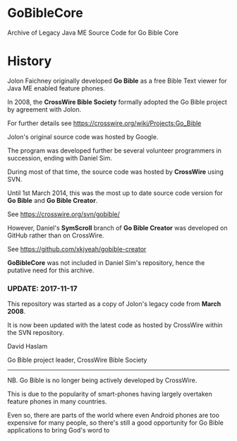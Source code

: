 # GoBibleCore
Archive of Legacy Java ME Source Code for Go Bible Core

# History
Jolon Faichney originally developed **Go Bible** as a free Bible Text viewer for Java ME enabled feature phones.

In 2008, the **CrossWire Bible Society** formally adopted the Go Bible project by agreement with Jolon.

For further details see https://crosswire.org/wiki/Projects:Go_Bible

Jolon's original source code was hosted by Google.

The program was developed further be several volunteer programmers in succession, ending with Daniel Sim.

During most of that time, the source code was hosted by **CrossWire** using SVN.

Until 1st March 2014, this was the most up to date source code version for **Go Bible** and **Go Bible Creator**.

See https://crosswire.org/svn/gobible/

However, Daniel's **SymScroll** branch of **Go Bible Creator** was developed on GitHub rather than on CrossWire.

See https://github.com/xkjyeah/gobible-creator

**GoBibleCore** was not included in Daniel Sim's repository, hence the putative need for this archive.

### UPDATE: 2017-11-17

This repository was started as a copy of Jolon's legacy code from **March 2008**. 

It is now been updated with the latest code as hosted by CrossWire within the SVN repository.

David Haslam

Go Bible project leader, CrossWire Bible Society


----------

NB. Go Bible is no longer being actively developed by CrossWire.

This is due to the popularity of smart-phones having largely overtaken feature phones in many countries.

Even so, there are parts of the world where even Android phones are too expensive for many people, so there's still a good opportunity for Go Bible applications to bring God's word to 
